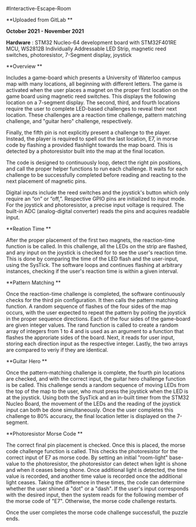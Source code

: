 #Interactive-Escape-Room

**Uploaded from GitLab
**

**October 2021 - November 2021**


**Hardware** : STM32 Nucleo-64 development board with STM32F401RE MCU, WS2812B Individually Addressable LED Strip, magnetic reed switches, photoresistor, 7-Segment display, joystick



**Overview
**

Includes a game-board which presents a University of Waterloo campus map with many locations, all beginning with different letters. The game is activated when the user places a magnet on the proper first location on the game board using magnetic reed switches. This displays the following location on a 7-segment display. The second, third, and fourth locations require the user to complete LED-based challenges to reveal their next location. These challenges are a reaction time challenge, pattern matching challenge, and "guitar hero" challenge, respectively. 

Finally, the fifth pin is not explicitly present a challenge to the player. Instead, the player is required to spell out the last location, E7, in morse code by flashing a provided flashlight towards the map board. This is detected by a photoresistor built into the map at the final location.


The code is designed to continuously loop, detect the right pin positions, and call the proper helper functions to run each challenge. It waits for each challenge to be successfully completed before reading and reacting to the next placement of magnetic pins.

Digital inputs include the reed switches and the joystick's button which only require an “on” or “off,”. Respective GPIO pins are initialized to input mode. For the joystick and photoresistor, a precise input voltage is required. The built-in ADC (analog-digital converter) reads the pins and acquires readable input.

**Reation Time
**

After the proper placement of the first two magnets, the reaction-time function is be called. In this challenge, all the LEDs on the strip are flashed, and any input on the joystick is checked for to see the user's reaction time. This is done by comparing the time of the LED flash and the user-input, using the SysTick. The software loops and continues flashing at arbitrary instances, checking if the user's reaction time is within a given interval.


**Pattern Matching
**

Once the reaction-time challenge is completed, the software continuously checks for the third pin configuration. It then calls the pattern matching function. A random sequence of flashes of the four sides of the map occurs, with the user expected to repeat the pattern by poiting the joystick in the proper sequence directions. Each of the four sides of the game-board are given integer values. The rand function is called to create a random array of integers from 1 to 4 and is used as an argument to a function that flashes the approriate sides of the board. Next, it reads for user input, storing each direction input as the respective integer. Lastly, the two arrays are compared to veriy if they are identical.

**Guitar Hero
**

Once the pattern-matching challenge is complete, the fourth pin locations are checked, and with the correct input, the guitar hero challenge function is be called. This challenge sends a random sequence of moving LEDs from the top of the map to the user, who must press the joystick when the LED is at the joystick. Using both the SysTick and an in-built timer from the STM32 Nucleo Board, the movement of the LEDs and the reading of the joystick input can both be done simultaneously. Once the user completes this challenge to 80% accuracy, the final location letter is displayed on the 7-segment.

**Photoresistor Morse Code
**

The correct final pin placement is checked. Once this is placed, the morse code challenge function is called. This checks the photoresistor for the correct input of E7 as morse code. By setting an initial "room-light" base-value to the photoresistor, the photoresistor can detect when light is shone and when it ceases being shone. Once additional light is detected, the time value is recorded, and another time value is recorded once the additional light ceases. Taking the difference in these times, the code can determine whether the user shined a "dot" or a "dash". If the user's input corresponds with the desired input, then the system reads for the following member of the morse code of "E7". Otherwise, the morse code challenge restarts.


Once the user completes the morse code challenge successfull, the puzzle ends.
